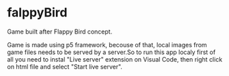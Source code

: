 # falppyBird


Game built after Flappy Bird concept.

Game is made using p5 framework, becouse of that, local images from game files needs to be served by a server.So to run this app localy first of all you need to instal "Live server" extension on Visual Code, then right click on html file and select "Start live server".
